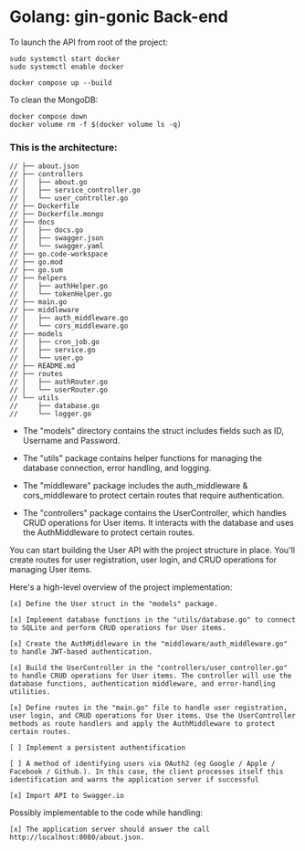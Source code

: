 # Golang: gin-gonic Back-end

To launch the API from root of the project:

```
sudo systemctl start docker
sudo systemctl enable docker

docker compose up --build
```

To clean the MongoDB:

```
docker compose down
docker volume rm -f $(docker volume ls -q)
```

### This is the architecture:

```
// ├── about.json
// ├── controllers
// │   ├── about.go
// │   ├── service_controller.go
// │   └── user_controller.go
// ├── Dockerfile
// ├── Dockerfile.mongo
// ├── docs
// │   ├── docs.go
// │   ├── swagger.json
// │   └── swagger.yaml
// ├── go.code-workspace
// ├── go.mod
// ├── go.sum
// ├── helpers
// │   ├── authHelper.go
// │   └── tokenHelper.go
// ├── main.go
// ├── middleware
// │   ├── auth_middleware.go
// │   └── cors_middleware.go
// ├── models
// │   ├── cron_job.go
// │   ├── service.go
// │   └── user.go
// ├── README.md
// ├── routes
// │   ├── authRouter.go
// │   └── userRouter.go
// └── utils
//     ├── database.go
//     └── logger.go
```

* The "models" directory contains the struct includes fields such as ID, Username and Password.

* The "utils" package contains helper functions for managing the database connection, error handling, and logging.

* The "middleware" package includes the auth_middleware & cors_middleware to protect certain routes that require authentication.

* The "controllers" package contains the UserController, which handles CRUD operations for User items. It interacts with the database and uses the AuthMiddleware to protect certain routes.

You can start building the User API with the project structure in place. You'll create routes for user registration, user login, and CRUD operations for managing User items.

Here's a high-level overview of the project implementation:

    [x] Define the User struct in the "models" package.

    [x] Implement database functions in the "utils/database.go" to connect to SQLite and perform CRUD operations for User items.

    [x] Create the AuthMiddleware in the "middleware/auth_middleware.go" to handle JWT-based authentication.

    [x] Build the UserController in the "controllers/user_controller.go" to handle CRUD operations for User items. The controller will use the database functions, authentication middleware, and error-handling utilities.

    [x] Define routes in the "main.go" file to handle user registration, user login, and CRUD operations for User items. Use the UserController methods as route handlers and apply the AuthMiddleware to protect certain routes.

    [ ] Implement a persistent authentification

    [ ] A method of identifying users via OAuth2 (eg Google / Apple / Facebook / Github.). In this case, the client processes itself this identification and warns the application server if successful

    [x] Import API to Swagger.io

Possibly implementable to the code while handling:

    [x] The application server should answer the call http://localhost:8080/about.json.
